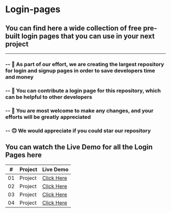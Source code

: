 # Login-pages
##  **You can find here a wide collection of free pre-built login pages that you can use in your next project**

<hr>

### -- 🤌  As part of our effort, we are creating the largest repository for login and signup pages in order to save developers time and money
### -- 👀  You can contribute a login page for this repository, which can be helpful to other developers
### -- 🤝  You are most welcome to make any changes, and your efforts will be greatly appreciated
### -- 🙃  We would appreciate if you could star our repository

## You can watch the Live Demo for all the Login Pages here

|  #  | Project                                                                                                                     | Live Demo                                                                         |
| :-: | --------------------------------------------------------------------------------------------------------------------------- | --------------------------------------------------------------------------------- |
| 01  | Project                             | [Click Here](https://jkvishu.github.io/Login-pages/1.Project/index.html)
| 02  | Project                             | [Click Here](https://jkvishu.github.io/Login-pages/2.Project/index.html)
| 03  | Project                             | [Click Here](https://jkvishu.github.io/Login-pages/3.Project/index.html)
| 04  | Project                             | [Click Here](https://jkvishu.github.io/Login-pages/4.Project/index.html)


